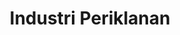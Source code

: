 ---
id: 32
title : Industri Periklanan
linkurl: https://kutt.it/F32lRn
fitur: aspekpajak
category: aspekpajak
createdTime : 31/07/2019
modifiedTime : 20/01/2020
topik: Versi Lengkap
---